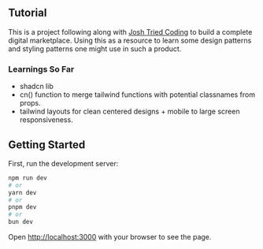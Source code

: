 ## Tutorial

This is a project following along with [Josh Tried Coding](https://www.youtube.com/watch?v=06g6YJ6JCJU&t=2708s) to build a complete digital marketplace. Using this as a resource to learn some design patterns and styling patterns one might use in such a product.

### Learnings So Far

* shadcn lib
* cn() function to merge tailwind functions with potential classnames from props.
* tailwind layouts for clean centered designs + mobile to large screen responsiveness.

## Getting Started

First, run the development server:

```bash
npm run dev
# or
yarn dev
# or
pnpm dev
# or
bun dev
```

Open [http://localhost:3000](http://localhost:3000) with your browser to see the page.

